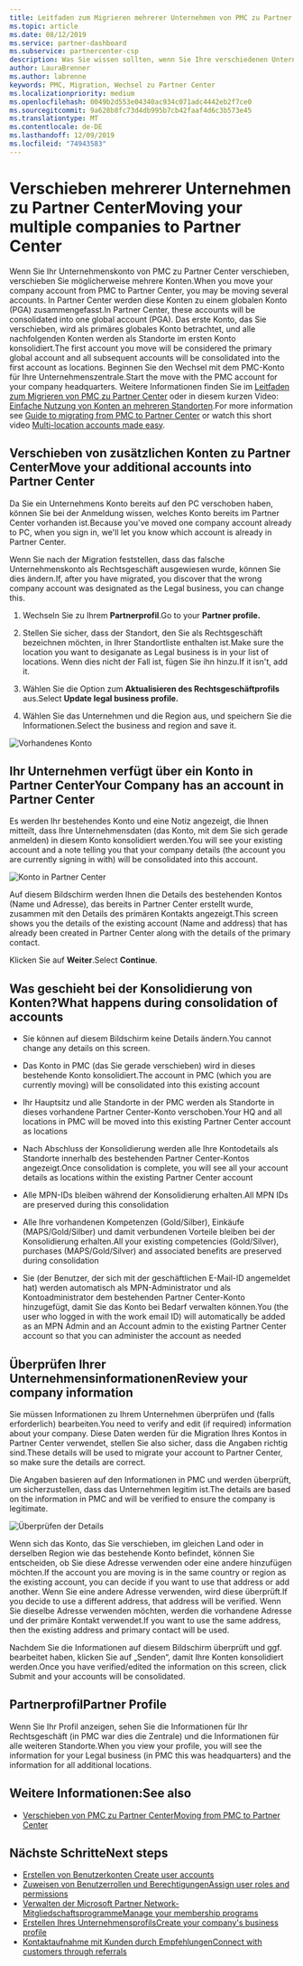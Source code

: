 ```yaml
---
title: Leitfaden zum Migrieren mehrerer Unternehmen von PMC zu Partner Center | Partner Center
ms.topic: article
ms.date: 08/12/2019
ms.service: partner-dashboard
ms.subservice: partnercenter-csp
description: Was Sie wissen sollten, wenn Sie Ihre verschiedenen Unternehmen von der PMC zu Partner Center migrieren und in einem primären globalen Konto konsolidieren.
author: LauraBrenner
ms.author: labrenne
keywords: PMC, Migration, Wechsel zu Partner Center
ms.localizationpriority: medium
ms.openlocfilehash: 0049b2d553e04340ac934c071adc4442eb2f7ce0
ms.sourcegitcommit: 9a628b8fc73d4db995b7cb42faaf4d6c3b573e45
ms.translationtype: MT
ms.contentlocale: de-DE
ms.lasthandoff: 12/09/2019
ms.locfileid: "74943583"
---
```

# <a name="moving-your-multiple-companies-to-partner-center"></a><span data-ttu-id="dd0ea-104">Verschieben mehrerer Unternehmen zu Partner Center</span><span class="sxs-lookup"><span data-stu-id="dd0ea-104">Moving your multiple companies to Partner Center</span></span>

<span data-ttu-id="dd0ea-105">Wenn Sie Ihr Unternehmenskonto von PMC zu Partner Center verschieben, verschieben Sie möglicherweise mehrere Konten.</span><span class="sxs-lookup"><span data-stu-id="dd0ea-105">When you move your company account from PMC to Partner Center, you may be moving several accounts.</span></span> <span data-ttu-id="dd0ea-106">In Partner Center werden diese Konten zu einem globalen Konto (PGA) zusammengefasst.</span><span class="sxs-lookup"><span data-stu-id="dd0ea-106">In Partner Center, these accounts will be consolidated into one global account (PGA).</span></span> <span data-ttu-id="dd0ea-107">Das erste Konto, das Sie verschieben, wird als primäres globales Konto betrachtet, und alle nachfolgenden Konten werden als Standorte im ersten Konto konsolidiert.</span><span class="sxs-lookup"><span data-stu-id="dd0ea-107">The first account you move will be considered the primary global account and all subsequent accounts will be consolidated into the first account as locations.</span></span> <span data-ttu-id="dd0ea-108">Beginnen Sie den Wechsel mit dem PMC-Konto für Ihre Unternehmenszentrale.</span><span class="sxs-lookup"><span data-stu-id="dd0ea-108">Start the move with the PMC account for your company headquarters.</span></span> <span data-ttu-id="dd0ea-109">Weitere Informationen finden Sie im [Leitfaden zum Migrieren von PMC zu Partner Center](guide-to-migration.md) oder in diesem kurzen Video: [Einfache Nutzung von Konten an mehreren Standorten](https://vimeo.com/290335248).</span><span class="sxs-lookup"><span data-stu-id="dd0ea-109">For more information see [Guide to migrating from PMC to Partner Center](guide-to-migration.md) or watch this short video [Multi-location accounts made easy](https://vimeo.com/290335248).</span></span>

## <a name="move-your-additional-accounts-into-partner-center"></a><span data-ttu-id="dd0ea-110">Verschieben von zusätzlichen Konten zu Partner Center</span><span class="sxs-lookup"><span data-stu-id="dd0ea-110">Move your additional accounts into Partner Center</span></span> 

<span data-ttu-id="dd0ea-111">Da Sie ein Unternehmens Konto bereits auf den PC verschoben haben, können Sie bei der Anmeldung wissen, welches Konto bereits im Partner Center vorhanden ist.</span><span class="sxs-lookup"><span data-stu-id="dd0ea-111">Because you've moved one company account already to PC, when you sign in, we'll let you know which account is already in Partner Center.</span></span> 


<span data-ttu-id="dd0ea-112">Wenn Sie nach der Migration feststellen, dass das falsche Unternehmenskonto als Rechtsgeschäft ausgewiesen wurde, können Sie dies ändern.</span><span class="sxs-lookup"><span data-stu-id="dd0ea-112">If, after you have migrated, you discover that the wrong company account was designated as the Legal business, you can change this.</span></span>

1. <span data-ttu-id="dd0ea-113">Wechseln Sie zu Ihrem **Partnerprofil**.</span><span class="sxs-lookup"><span data-stu-id="dd0ea-113">Go to your **Partner profile.**</span></span>

2. <span data-ttu-id="dd0ea-114">Stellen Sie sicher, dass der Standort, den Sie als Rechtsgeschäft bezeichnen möchten, in Ihrer Standortliste enthalten ist.</span><span class="sxs-lookup"><span data-stu-id="dd0ea-114">Make sure the location you want to desiganate as Legal business is in your list of locations.</span></span> <span data-ttu-id="dd0ea-115">Wenn dies nicht der Fall ist, fügen Sie ihn hinzu.</span><span class="sxs-lookup"><span data-stu-id="dd0ea-115">If it isn't, add it.</span></span>

3. <span data-ttu-id="dd0ea-116">Wählen Sie die Option zum **Aktualisieren des Rechtsgeschäftprofils** aus.</span><span class="sxs-lookup"><span data-stu-id="dd0ea-116">Select **Update legal business profile.**</span></span>

4. <span data-ttu-id="dd0ea-117">Wählen Sie das Unternehmen und die Region aus, und speichern Sie die Informationen.</span><span class="sxs-lookup"><span data-stu-id="dd0ea-117">Select the business and region and save it.</span></span>

![Vorhandenes Konto](images/migration/accountwithus.png)

## <a name="your-company-has-an-account-in-partner-center"></a><span data-ttu-id="dd0ea-119">Ihr Unternehmen verfügt über ein Konto in Partner Center</span><span class="sxs-lookup"><span data-stu-id="dd0ea-119">Your Company has an account in Partner Center</span></span>

<span data-ttu-id="dd0ea-120">Es werden Ihr bestehendes Konto und eine Notiz angezeigt, die Ihnen mitteilt, dass Ihre Unternehmensdaten (das Konto, mit dem Sie sich gerade anmelden) in diesem Konto konsolidiert werden.</span><span class="sxs-lookup"><span data-stu-id="dd0ea-120">You will see your existing account and a note telling you that your company details (the account you are currently signing in with) will be consolidated into this account.</span></span>

![Konto in Partner Center](images/migration/existingaccount2.png)

<span data-ttu-id="dd0ea-122">Auf diesem Bildschirm werden Ihnen die Details des bestehenden Kontos (Name und Adresse), das bereits in Partner Center erstellt wurde, zusammen mit den Details des primären Kontakts angezeigt.</span><span class="sxs-lookup"><span data-stu-id="dd0ea-122">This screen shows you the details of the existing account (Name and address) that has already been created in Partner Center along with the details of the primary contact.</span></span> 

<span data-ttu-id="dd0ea-123">Klicken Sie auf **Weiter**.</span><span class="sxs-lookup"><span data-stu-id="dd0ea-123">Select **Continue**.</span></span>

## <a name="what-happens-during-consolidation-of-accounts"></a><span data-ttu-id="dd0ea-124">Was geschieht bei der Konsolidierung von Konten?</span><span class="sxs-lookup"><span data-stu-id="dd0ea-124">What happens during consolidation of accounts</span></span>

- <span data-ttu-id="dd0ea-125">Sie können auf diesem Bildschirm keine Details ändern.</span><span class="sxs-lookup"><span data-stu-id="dd0ea-125">You cannot change any details on this screen.</span></span> 

- <span data-ttu-id="dd0ea-126">Das Konto in PMC (das Sie gerade verschieben) wird in dieses bestehende Konto konsolidiert.</span><span class="sxs-lookup"><span data-stu-id="dd0ea-126">The account in PMC (which you are currently moving) will be consolidated into this existing account</span></span> 

- <span data-ttu-id="dd0ea-127">Ihr Hauptsitz und alle Standorte in der PMC werden als Standorte in dieses vorhandene Partner Center-Konto verschoben.</span><span class="sxs-lookup"><span data-stu-id="dd0ea-127">Your HQ and all locations in PMC will be moved into this existing Partner Center account as locations</span></span>

- <span data-ttu-id="dd0ea-128">Nach Abschluss der Konsolidierung werden alle Ihre Kontodetails als Standorte innerhalb des bestehenden Partner Center-Kontos angezeigt.</span><span class="sxs-lookup"><span data-stu-id="dd0ea-128">Once consolidation is complete, you will see all your account details as locations within the existing Partner Center account</span></span> 

- <span data-ttu-id="dd0ea-129">Alle MPN-IDs bleiben während der Konsolidierung erhalten.</span><span class="sxs-lookup"><span data-stu-id="dd0ea-129">All MPN IDs are preserved during this consolidation</span></span>

- <span data-ttu-id="dd0ea-130">Alle Ihre vorhandenen Kompetenzen (Gold/Silber), Einkäufe (MAPS/Gold/Silber) und damit verbundenen Vorteile bleiben bei der Konsolidierung erhalten.</span><span class="sxs-lookup"><span data-stu-id="dd0ea-130">All your existing competencies (Gold/Silver), purchases (MAPS/Gold/Silver) and associated benefits are preserved during consolidation</span></span>

- <span data-ttu-id="dd0ea-131">Sie (der Benutzer, der sich mit der geschäftlichen E-Mail-ID angemeldet hat) werden automatisch als MPN-Administrator und als Kontoadministrator dem bestehenden Partner Center-Konto hinzugefügt, damit Sie das Konto bei Bedarf verwalten können.</span><span class="sxs-lookup"><span data-stu-id="dd0ea-131">You (the user who logged in with the work email ID) will automatically be added as an MPN Admin and an Account admin to the existing Partner Center account so that you can administer the account as needed</span></span> 


## <a name="review-your-company-information"></a><span data-ttu-id="dd0ea-132">Überprüfen Ihrer Unternehmensinformationen</span><span class="sxs-lookup"><span data-stu-id="dd0ea-132">Review your company information</span></span>

<span data-ttu-id="dd0ea-133">Sie müssen Informationen zu Ihrem Unternehmen überprüfen und (falls erforderlich) bearbeiten.</span><span class="sxs-lookup"><span data-stu-id="dd0ea-133">You need to verify and edit (if required) information about your company.</span></span> <span data-ttu-id="dd0ea-134">Diese Daten werden für die Migration Ihres Kontos in Partner Center verwendet, stellen Sie also sicher, dass die Angaben richtig sind.</span><span class="sxs-lookup"><span data-stu-id="dd0ea-134">These details will be used to migrate your account to Partner Center, so make sure the details are correct.</span></span> 

<span data-ttu-id="dd0ea-135">Die Angaben basieren auf den Informationen in PMC und werden überprüft, um sicherzustellen, dass das Unternehmen legitim ist.</span><span class="sxs-lookup"><span data-stu-id="dd0ea-135">The details are based on the information in PMC and will be verified to ensure the company is legitimate.</span></span> 

![Überprüfen der Details](images/migration/review.png)

<span data-ttu-id="dd0ea-137">Wenn sich das Konto, das Sie verschieben, im gleichen Land oder in derselben Region wie das bestehende Konto befindet, können Sie entscheiden, ob Sie diese Adresse verwenden oder eine andere hinzufügen möchten.</span><span class="sxs-lookup"><span data-stu-id="dd0ea-137">If the account you are moving is in the same country or region as the existing account, you can decide if you want to use that address or add another.</span></span> <span data-ttu-id="dd0ea-138">Wenn Sie eine andere Adresse verwenden, wird diese überprüft.</span><span class="sxs-lookup"><span data-stu-id="dd0ea-138">If you decide to use a different address, that address will be verified.</span></span> <span data-ttu-id="dd0ea-139">Wenn Sie dieselbe Adresse verwenden möchten, werden die vorhandene Adresse und der primäre Kontakt verwendet.</span><span class="sxs-lookup"><span data-stu-id="dd0ea-139">If you want to use the same address, then the existing address and primary contact will be used.</span></span>

<span data-ttu-id="dd0ea-140">Nachdem Sie die Informationen auf diesem Bildschirm überprüft und ggf. bearbeitet haben, klicken Sie auf „Senden“, damit Ihre Konten konsolidiert werden.</span><span class="sxs-lookup"><span data-stu-id="dd0ea-140">Once you have verified/edited the information on this screen, click Submit and your accounts will be consolidated.</span></span>

## <a name="partner-profile"></a><span data-ttu-id="dd0ea-141">Partnerprofil</span><span class="sxs-lookup"><span data-stu-id="dd0ea-141">Partner Profile</span></span>

<span data-ttu-id="dd0ea-142">Wenn Sie Ihr Profil anzeigen, sehen Sie die Informationen für Ihr Rechtsgeschäft (in PMC war dies die Zentrale) und die Informationen für alle weiteren Standorte.</span><span class="sxs-lookup"><span data-stu-id="dd0ea-142">When you view your profile, you will see the information for your Legal business (in PMC this was headquarters) and the information for all additional locations.</span></span>

## <a name="see-also"></a><span data-ttu-id="dd0ea-143">Weitere Informationen:</span><span class="sxs-lookup"><span data-stu-id="dd0ea-143">See also</span></span>

- [<span data-ttu-id="dd0ea-144">Verschieben von PMC zu Partner Center</span><span class="sxs-lookup"><span data-stu-id="dd0ea-144">Moving from PMC to Partner Center</span></span>](move-pmc-pc-map.md)

## <a name="next-steps"></a><span data-ttu-id="dd0ea-145">Nächste Schritte</span><span class="sxs-lookup"><span data-stu-id="dd0ea-145">Next steps</span></span>

- [<span data-ttu-id="dd0ea-146">Erstellen von Benutzerkonten </span><span class="sxs-lookup"><span data-stu-id="dd0ea-146">Create user accounts </span></span>](create-user-accounts-and-set-permissions.md)
- [<span data-ttu-id="dd0ea-147">Zuweisen von Benutzerrollen und Berechtigungen</span><span class="sxs-lookup"><span data-stu-id="dd0ea-147">Assign user roles and permissions</span></span>](permissions-overview.md)
- [<span data-ttu-id="dd0ea-148">Verwalten der Microsoft Partner Network-Mitgliedschaftsprogramme</span><span class="sxs-lookup"><span data-stu-id="dd0ea-148">Manage your membership programs</span></span>](renew-mpn-offers.md)
- [<span data-ttu-id="dd0ea-149">Erstellen Ihres Unternehmensprofils</span><span class="sxs-lookup"><span data-stu-id="dd0ea-149">Create your company's business profile</span></span>](create-a-marketing-profile.md)
- [<span data-ttu-id="dd0ea-150">Kontaktaufnahme mit Kunden durch Empfehlungen</span><span class="sxs-lookup"><span data-stu-id="dd0ea-150">Connect with customers through referrals</span></span>](responding-to-referrals.md)
